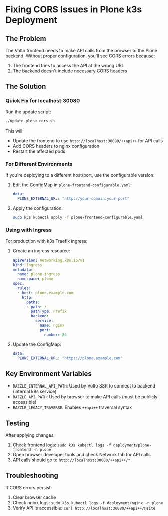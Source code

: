 # Fixing CORS Issues in Plone k3s Deployment

## The Problem
The Volto frontend needs to make API calls from the browser to the Plone backend. Without proper configuration, you'll see CORS errors because:
1. The frontend tries to access the API at the wrong URL
2. The backend doesn't include necessary CORS headers

## The Solution

### Quick Fix for localhost:30080
Run the update script:
```bash
./update-plone-cors.sh
```

This will:
- Update the frontend to use `http://localhost:30080/++api++` for API calls
- Add CORS headers to nginx configuration
- Restart the affected pods

### For Different Environments

If you're deploying to a different host/port, use the configurable version:

1. Edit the ConfigMap in `plone-frontend-configurable.yaml`:
   ```yaml
   data:
     PLONE_EXTERNAL_URL: "http://your-domain:your-port"
   ```

2. Apply the configuration:
   ```bash
   sudo k3s kubectl apply -f plone-frontend-configurable.yaml
   ```

### Using with Ingress

For production with k3s Traefik ingress:

1. Create an ingress resource:
   ```yaml
   apiVersion: networking.k8s.io/v1
   kind: Ingress
   metadata:
     name: plone-ingress
     namespace: plone
   spec:
     rules:
     - host: plone.example.com
       http:
         paths:
         - path: /
           pathType: Prefix
           backend:
             service:
               name: nginx
               port:
                 number: 80
   ```

2. Update the ConfigMap:
   ```yaml
   data:
     PLONE_EXTERNAL_URL: "https://plone.example.com"
   ```

## Key Environment Variables

- `RAZZLE_INTERNAL_API_PATH`: Used by Volto SSR to connect to backend (internal k8s service)
- `RAZZLE_API_PATH`: Used by browser to make API calls (must be publicly accessible)
- `RAZZLE_LEGACY_TRAVERSE`: Enables `++api++` traversal syntax

## Testing

After applying changes:
1. Check frontend logs: `sudo k3s kubectl logs -f deployment/plone-frontend -n plone`
2. Open browser developer tools and check Network tab for API calls
3. API calls should go to `http://localhost:30080/++api++/*`

## Troubleshooting

If CORS errors persist:
1. Clear browser cache
2. Check nginx logs: `sudo k3s kubectl logs -f deployment/nginx -n plone`
3. Verify API is accessible: `curl http://localhost:30080/++api++/@site`